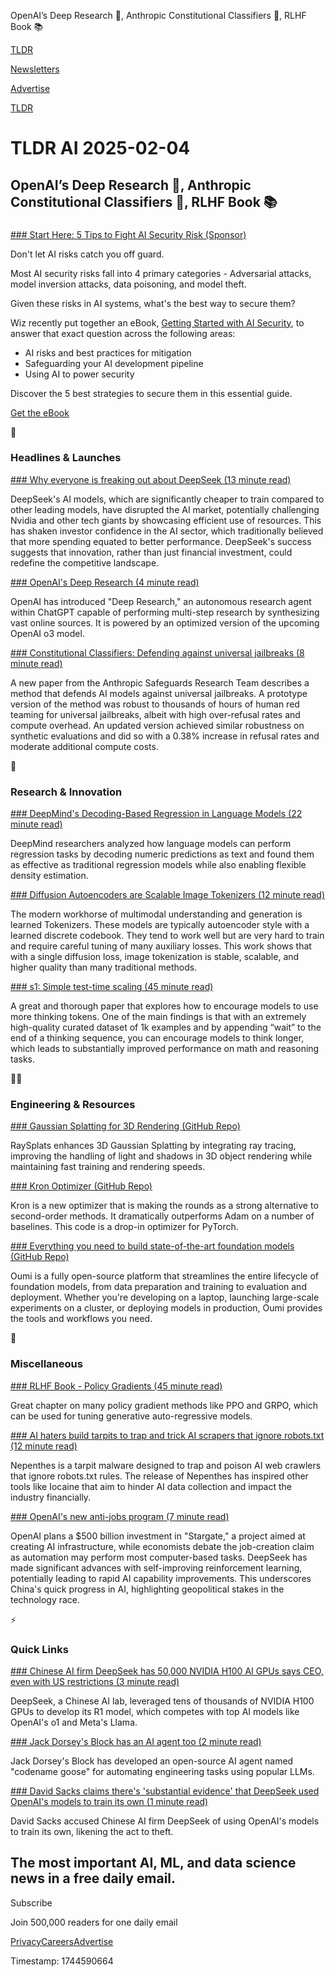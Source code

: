 OpenAI’s Deep Research 🧪, Anthropic Constitutional Classifiers 📜, RLHF Book 📚

[TLDR](/)

[Newsletters](/newsletters)

[Advertise](https://advertise.tldr.tech/)

[TLDR](/)

# TLDR AI 2025-02-04

## OpenAI’s Deep Research 🧪, Anthropic Constitutional Classifiers 📜, RLHF Book 📚

### 

[### Start Here: 5 Tips to Fight AI Security Risk (Sponsor)](https://www.wiz.io/lp/getting-started-with-ai-security-ai-risks-how-to-prevent-them-and-ai-for-defender?utm_source=tldr-ai&amp;utm_medium=paid-email&amp;utm_campaign=FY25Q3_INB_FORM_Getting-Started-with-AI-Security-AI-Risks-How-to-Prevent-Them&amp;sfcid=701Py00000DP3ZaIAL&amp;utm_term=FY26Q1-tldr-ai-nl&amp;utm_content=AISecurityeBook)

Don't let AI risks catch you off guard.

Most AI security risks fall into 4 primary categories - Adversarial attacks, model inversion attacks, data poisoning, and model theft.

Given these risks in AI systems, what's the best way to secure them?

Wiz recently put together an eBook, [Getting Started with AI Security](https://www.wiz.io/lp/getting-started-with-ai-security-ai-risks-how-to-prevent-them-and-ai-for-defender?utm_source=tldr-ai&utm_medium=paid-email&utm_campaign=FY25Q3_INB_FORM_Getting-Started-with-AI-Security-AI-Risks-How-to-Prevent-Them&sfcid=701Py00000DP3ZaIAL&utm_term=FY26Q1-tldr-ai-nl&utm_content=AISecurityeBook), to answer that exact question across the following areas:

* AI risks and best practices for mitigation
* Safeguarding your AI development pipeline
* Using AI to power security

Discover the 5 best strategies to secure them in this essential guide.

[Get the eBook](https://www.wiz.io/lp/getting-started-with-ai-security-ai-risks-how-to-prevent-them-and-ai-for-defender?utm_source=tldr-ai&utm_medium=paid-email&utm_campaign=FY25Q3_INB_FORM_Getting-Started-with-AI-Security-AI-Risks-How-to-Prevent-Them&sfcid=701Py00000DP3ZaIAL&utm_term=FY26Q1-tldr-ai-nl&utm_content=AISecurityeBook)

🚀

### Headlines & Launches

[### Why everyone is freaking out about DeepSeek (13 minute read)](https://www.theverge.com/ai-artificial-intelligence/598846/deepseek-big-tech-ai-industry-nvidia-impac?utm_source=tldrai)

DeepSeek's AI models, which are significantly cheaper to train compared to other leading models, have disrupted the AI market, potentially challenging Nvidia and other tech giants by showcasing efficient use of resources. This has shaken investor confidence in the AI sector, which traditionally believed that more spending equated to better performance. DeepSeek's success suggests that innovation, rather than just financial investment, could redefine the competitive landscape.

[### OpenAI's Deep Research (4 minute read)](https://openai.com/index/introducing-deep-research/?utm_source=tldrai)

OpenAI has introduced "Deep Research," an autonomous research agent within ChatGPT capable of performing multi-step research by synthesizing vast online sources. It is powered by an optimized version of the upcoming OpenAI o3 model.

[### Constitutional Classifiers: Defending against universal jailbreaks (8 minute read)](https://www.anthropic.com/research/constitutional-classifiers?utm_source=tldrai)

A new paper from the Anthropic Safeguards Research Team describes a method that defends AI models against universal jailbreaks. A prototype version of the method was robust to thousands of hours of human red teaming for universal jailbreaks, albeit with high over-refusal rates and compute overhead. An updated version achieved similar robustness on synthetic evaluations and did so with a 0.38% increase in refusal rates and moderate additional compute costs.

🧠

### Research & Innovation

[### DeepMind's Decoding-Based Regression in Language Models (22 minute read)](https://arxiv.org/abs/2501.19383v1?utm_source=tldrai)

DeepMind researchers analyzed how language models can perform regression tasks by decoding numeric predictions as text and found them as effective as traditional regression models while also enabling flexible density estimation.

[### Diffusion Autoencoders are Scalable Image Tokenizers (12 minute read)](https://yinboc.github.io/dito/?utm_source=tldrai)

The modern workhorse of multimodal understanding and generation is learned Tokenizers. These models are typically autoencoder style with a learned discrete codebook. They tend to work well but are very hard to train and require careful tuning of many auxiliary losses. This work shows that with a single diffusion loss, image tokenization is stable, scalable, and higher quality than many traditional methods.

[### s1: Simple test-time scaling (45 minute read)](https://arxiv.org/abs/2501.19393?utm_source=tldrai)

A great and thorough paper that explores how to encourage models to use more thinking tokens. One of the main findings is that with an extremely high-quality curated dataset of 1k examples and by appending “wait” to the end of a thinking sequence, you can encourage models to think longer, which leads to substantially improved performance on math and reasoning tasks.

👨‍💻

### Engineering & Resources

[### Gaussian Splatting for 3D Rendering (GitHub Repo)](https://github.com/kbyrski/raysplatting?utm_source=tldrai)

RaySplats enhances 3D Gaussian Splatting by integrating ray tracing, improving the handling of light and shadows in 3D object rendering while maintaining fast training and rendering speeds.

[### Kron Optimizer (GitHub Repo)](https://github.com/evanatyourservice/kron_torch?utm_source=tldrai)

Kron is a new optimizer that is making the rounds as a strong alternative to second-order methods. It dramatically outperforms Adam on a number of baselines. This code is a drop-in optimizer for PyTorch.

[### Everything you need to build state-of-the-art foundation models (GitHub Repo)](https://github.com/oumi-ai/oumi?utm_source=tldrai)

Oumi is a fully open-source platform that streamlines the entire lifecycle of foundation models, from data preparation and training to evaluation and deployment. Whether you're developing on a laptop, launching large-scale experiments on a cluster, or deploying models in production, Oumi provides the tools and workflows you need.

🎁

### Miscellaneous

[### RLHF Book - Policy Gradients (45 minute read)](https://rlhfbook.com/c/11-policy-gradients.html?utm_source=tldrai)

Great chapter on many policy gradient methods like PPO and GRPO, which can be used for tuning generative auto-regressive models.

[### AI haters build tarpits to trap and trick AI scrapers that ignore robots.txt (12 minute read)](https://arstechnica.com/tech-policy/2025/01/ai-haters-build-tarpits-to-trap-and-trick-ai-scrapers-that-ignore-robots-txt/?utm_source=tldrai)

Nepenthes is a tarpit malware designed to trap and poison AI web crawlers that ignore robots.txt rules. The release of Nepenthes has inspired other tools like Iocaine that aim to hinder AI data collection and impact the industry financially.

[### OpenAI's new anti-jobs program (7 minute read)](https://www.vox.com/future-perfect/396548/openai-trump-artificial-intelligence-elon-musk-sam-altman-china?utm_source=tldrai)

OpenAI plans a $500 billion investment in "Stargate," a project aimed at creating AI infrastructure, while economists debate the job-creation claim as automation may perform most computer-based tasks. DeepSeek has made significant advances with self-improving reinforcement learning, potentially leading to rapid AI capability improvements. This underscores China's quick progress in AI, highlighting geopolitical stakes in the technology race.

⚡️

### Quick Links

[### Chinese AI firm DeepSeek has 50,000 NVIDIA H100 AI GPUs says CEO, even with US restrictions (3 minute read)](https://www.tweaktown.com/news/102798/chinese-ai-firm-deepseek-has-50-000-nvidia-h100-gpus-says-ceo-even-with-us-restrictions/index.html?utm_source=tldrai)

DeepSeek, a Chinese AI lab, leveraged tens of thousands of NVIDIA H100 GPUs to develop its R1 model, which competes with top AI models like OpenAI's o1 and Meta's Llama.

[### Jack Dorsey's Block has an AI agent too (2 minute read)](https://www.engadget.com/ai/jack-dorseys-block-has-an-ai-agent-too-212706083.html?utm_source=tldrai)

Jack Dorsey's Block has developed an open-source AI agent named "codename goose" for automating engineering tasks using popular LLMs.

[### David Sacks claims there's 'substantial evidence' that DeepSeek used OpenAI's models to train its own (1 minute read)](https://techcrunch.com/2025/01/28/david-sacks-claims-theres-substantial-evidence-that-deepseek-used-openais-models-to-train-its-own/?utm_source=tldrai)

David Sacks accused Chinese AI firm DeepSeek of using OpenAI's models to train its own, likening the act to theft.

## The most important AI, ML, and data science news in a free daily email.

Subscribe

Join 500,000 readers for one daily email

[Privacy](/privacy)[Careers](https://jobs.ashbyhq.com/tldr.tech)[Advertise](/ai/advertise)

Timestamp: 1744590664